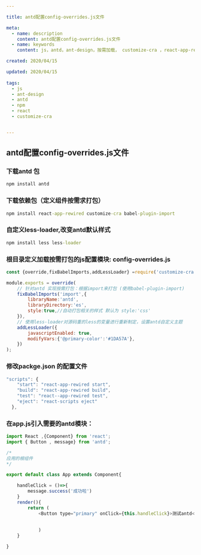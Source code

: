 ```yaml
---

title: antd配置config-overrides.js文件

meta:
  - name: description
    content: antd配置config-overrides.js文件
  - name: keywords
    content: js，antd，ant-design，按需加载， customize-cra ，react-app-rewired

created: 2020/04/15

updated: 2020/04/15
 
tags:
  - js
  - ant-design
  - antd
  - npm
  - react
  - customize-cra


---
```


## antd配置config-overrides.js文件

### 下载antd 包 

```cmd
npm install antd
```

### 下载依赖包（定义组件按需求打包）

```cmd
npm install react-app-rewired customize-cra babel-plugin-import
```

### 自定义less-loader,改变antd默认样式

```cmd
npm install less less-loader
```

### 根目录定义加载按需打包的js配置模块: config-overrides.js

```js
const {override,fixBabelImports,addLessLoader} =require('customize-cra');

module.exports = override(
    // 针对antd 实现按需打包：根据import来打包 (使用babel-plugin-import)
    fixBabelImports('import',{
        libraryName:'antd',
        libraryDirectory:'es',
        style:true,//自动打包相关的样式 默认为 style:'css'
    }),
    // 使用less-loader对源码重的less的变量进行重新制定，设置antd自定义主题
    addLessLoader({
        javascriptEnabled: true,
        modifyVars:{'@primary-color':'#1DA57A'},
    })
);
```

### 修改packge.json 的配置文件

```js
"scripts": {
    "start": "react-app-rewired start",
    "build": "react-app-rewired build",
    "test": "react--app-rewired test",
    "eject": "react-scripts eject"
  },
```

### 在app.js引入需要的antd模块：

```js
import React ,{Component} from 'react';
import { Button , message} from 'antd';

/* 
应用的根组件
*/

export default class App extends Component{

    handleClick = ()=>{
        message.success('成功啦')
    }
    render(){
        return (
            <Button type="primary" onClick={this.handleClick}>测试antd</Button>
            
    
            )
    }

}
```
